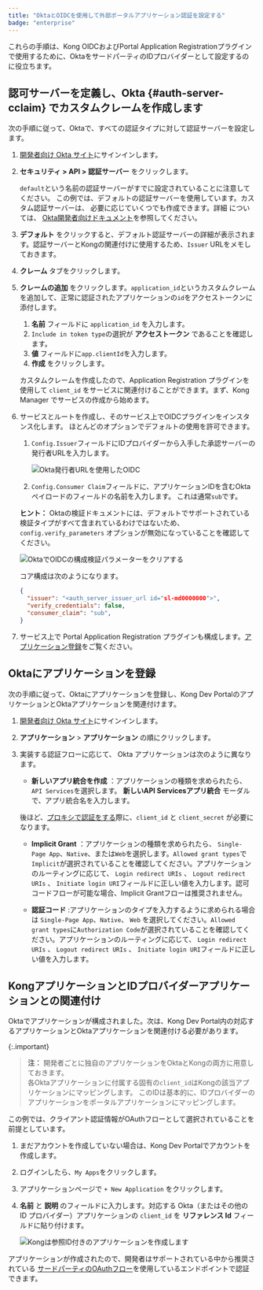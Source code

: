 ```yaml
---
title: "OktaとOIDCを使用して外部ポータルアプリケーション認証を設定する"
badge: "enterprise"
---
```

これらの手順は、Kong OIDCおよびPortal Application Registrationプラグインで使用するために、OktaをサードパーティのIDプロバイダーとして設定するのに役立ちます。

認可サーバーを定義し、Okta \{\#auth\-server\-cclaim\} でカスタムクレームを作成します
---------------------------------------------------------------

次の手順に従って、Oktaで、すべての認証タイプに対して認証サーバーを設定します。

1. [開発者向け Okta サイト](https://developer.okta.com/)にサインインします。

2. **セキュリティ > API > 認証サーバー** をクリックします。

   `default`という名前の認証サーバーがすでに設定されていることに注意してください。
   この例では、デフォルトの認証サーバーを使用しています。カスタム認証サーバーは、
   必要に応じていくつでも作成できます。詳細
   については、
   [Okta開発者向けドキュメント](https://developer.okta.com/docs/guides/customize-authz-server/overview/)を参照してください。
3. **デフォルト** をクリックすると、デフォルト認証サーバーの詳細が表示されます。認証サーバーとKongの関連付けに使用するため、`Issuer` URLをメモしておきます。

4. **クレーム** タブをクリックします。

5. **クレームの追加** をクリックします。`application_id`というカスタムクレームを追加して、正常に認証されたアプリケーションの`id`をアクセストークンに添付します。

   1. **名前** フィールドに `application_id` を入力します。
   2. `Include in token type`の選択が **アクセストークン** であることを確認します。
   3. **値** フィールドに`app.clientId`を入力します。
   4. **作成** をクリックします。

   カスタムクレームを作成したので、Application Registration プラグインを使用して `client_id` をサービスに関連付けることができます。まず、Kong Manager でサービスの作成から始めます。
6. サービスとルートを作成し、そのサービス上でOIDCプラグインをインスタンス化します。
   ほとんどのオプションでデフォルトの使用を許可できます。

   1. `Config.Issuer`フィールドにIDプロバイダーから入手した承認サーバーの発行者URLを入力します。

      ![Okta発行者URLを使用したOIDC](/assets/images/products/gateway/dev-portal/oidc-issuer-url.png)
   2. `Config.Consumer Claim`フィールドに、アプリケーションIDを含むOktaペイロードのフィールドの名前を入力します。
      これは通常`sub`です。

   **ヒント：** Oktaの検証ドキュメントには、デフォルトでサポートされている検証タイプがすべて含まれているわけではないため、`config.verify_parameters` オプションが無効になっていることを確認してください。

   ![OktaでOIDCの構成検証パラメーターをクリアする](/assets/images/products/gateway/dev-portal/oidc-clear-verify-params-app-reg.png)

   コア構成は次のようになります。

   ```json
   {
     "issuer": "<auth_server_issuer_url id="sl-md0000000">",
     "verify_credentials": false,
     "consumer_claim": "sub",
   }

   ```

7. サービス上で Portal Application Registration プラグインも構成します。[アプリケーション登録](/gateway/{{page.release}}/kong-enterprise/dev-portal/applications/enable-application-registration#config-app-reg-plugin)をご覧ください。

Oktaにアプリケーションを登録
----------------

次の手順に従って、Oktaにアプリケーションを登録し、Kong Dev PortalのアプリケーションとOktaアプリケーションを関連付けます。

1. [開発者向け Okta サイト](https://developer.okta.com/)にサインインします。

2. **アプリケーション** > **アプリケーション** の順にクリックします。

3. 実装する認証フローに応じて、
   Okta アプリケーションは次のように異なります。

   * **新しいアプリ統合を作成** ：アプリケーションの種類を求められたら、`API Services`を選択します。 **新しいAPI Servicesアプリ統合** モーダルで、アプリ統合名を入力します。

   後ほど、[プロキシで認証をする](/gateway/{{page.release}}/kong-enterprise/dev-portal/authentication/3rd-party-oauth#cc-flow)際に、`client_id` と `client_secret` が必要になります。
   * **Implicit Grant** ：アプリケーションの種類を求められたら、 `Single-Page App`、`Native`、または`Web`を選択します。`Allowed grant types`で`Implicit`が選択されていることを確認してください。アプリケーションのルーティングに応じて、 `Login redirect URIs` 、 `Logout redirect URIs` 、 `Initiate login URI`フィールドに正しい値を入力します。認可コードフローが可能な場合、Implicit Grantフローは推奨されません。

   * **認証コード** :アプリケーションのタイプを入力するように求められる場合は `Single-Page App`、`Native`、
     `Web` を選択してください。`Allowed grant types`に`Authorization Code`が選択されていることを確認してください。アプリケーションのルーティングに応じて、 `Login redirect URIs` 、 `Logout redirect URIs` 、 `Initiate login URI`フィールドに正しい値を入力します。

KongアプリケーションとIDプロバイダーアプリケーションとの関連付け
-----------------------------------

Oktaでアプリケーションが構成されました。次は、Kong Dev Portal内の対応するアプリケーションとOktaアプリケーションを関連付ける必要があります。

{:.important}
> 
> **注：** 開発者ごとに独自のアプリケーションをOktaとKongの両方に用意しておきます。  
> 各Oktaアプリケーションに付属する固有の`client_id`はKongの該当アプリケーションにマッピングします。
> このIDは基本的に、IDプロバイダーのアプリケーションをポータルアプリケーションにマッピングします。

この例では、クライアント認証情報がOAuthフローとして選択されていることを前提としています。

1. まだアカウントを作成していない場合は、Kong Dev Portalでアカウントを作成します。

2. ログインしたら、`My Apps`をクリックします。

3. アプリケーションページで `+ New Application` をクリックします。

4. **名前** と **説明** のフィールドに入力します。対応する Okta（またはその他の ID プロバイダー）アプリケーションの `client_id` を **リファレンス Id** フィールドに貼り付けます。

   ![Kongは参照ID付きのアプリケーションを作成します](/assets/images/products/gateway/dev-portal/create-app-ref-id.png)

アプリケーションが作成されたので、開発者はサポートされている中から推奨されている
[サードパーティのOAuthフロー](/gateway/{{page.release}}/kong-enterprise/dev-portal/authentication/3rd-party-oauth)を使用しているエンドポイントで認証できます。

